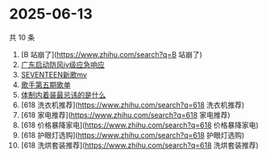 # 2025-06-13

共 10 条

<!-- BEGIN -->
<!-- 最后更新时间 Fri Jun 13 2025 12:17:21 GMT+0800 (China Standard Time) -->

1. [B 站崩了](https://www.zhihu.com/search?q=B 站崩了)
1. [广东启动防风ⅳ级应急响应](https://www.zhihu.com/search?q=广东启动防风ⅳ级应急响应)
1. [SEVENTEEN新歌mv](https://www.zhihu.com/search?q=SEVENTEEN新歌mv)
1. [歌手第五期歌单](https://www.zhihu.com/search?q=歌手第五期歌单)
1. [体制内着装最忌讳的是什么](https://www.zhihu.com/search?q=体制内着装最忌讳的是什么)
1. [618 洗衣机推荐](https://www.zhihu.com/search?q=618 洗衣机推荐)
1. [618 家电推荐](https://www.zhihu.com/search?q=618 家电推荐)
1. [618 价格暴降家电](https://www.zhihu.com/search?q=618 价格暴降家电)
1. [618 护眼灯选购](https://www.zhihu.com/search?q=618 护眼灯选购)
1. [618 洗烘套装推荐](https://www.zhihu.com/search?q=618 洗烘套装推荐)

<!-- END -->
